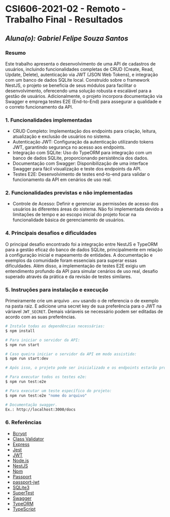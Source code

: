 # **CSI606-2021-02 - Remoto - Trabalho Final - Resultados**

## *Aluna(o): Gabriel Felipe Souza Santos*

### Resumo
  Este trabalho apresenta o desenvolvimento de uma API de cadastros de usuários, incluindo funcionalidades completas de CRUD (Create, Read, Update, Delete), autenticação via JWT (JSON Web Tokens), e integração com um banco de dados SQLite local. Construído sobre o framework NestJS, o projeto se beneficia de seus módulos para facilitar o desenvolvimento, oferecendo uma solução robusta e escalável para a gestão de usuários. Adicionalmente, o projeto incorpora documentação via Swagger e emprega testes E2E (End-to-End) para assegurar a qualidade e o correto funcionamento da API.

### 1. Funcionalidades implementadas
- CRUD Completo: Implementação dos endpoints para criação, leitura, atualização e exclusão de usuários no sistema.
- Autenticação JWT: Configuração da autenticação utilizando tokens JWT, garantindo segurança no acesso aos endpoints.
- Integração com SQLite: Uso do TypeORM para integração com um banco de dados SQLite, proporcionando persistência dos dados.
- Documentação com Swagger: Disponibilização de uma interface Swagger para fácil visualização e teste dos endpoints da API.
- Testes E2E: Desenvolvimento de testes end-to-end para validar o funcionamento da API em cenários de uso real.
  
### 2. Funcionalidades previstas e não implementadas
- Controle de Acesso: Definir e gerenciar as permissões de acesso dos usuários às diferentes áreas do sistema. Não foi implementada devido a limitações de tempo e ao escopo inicial do projeto focar na funcionalidade básica de gerenciamento de usuários.

### 4. Principais desafios e dificuldades
O principal desafio encontrado foi a integração entre NestJS e TypeORM para a gestão eficaz do banco de dados SQLite, principalmente em relação à configuração inicial e mapeamento de entidades. A documentação e exemplos da comunidade foram essenciais para superar essas dificuldades. Além disso, a implementação de testes E2E exigiu um entendimento profundo da API para simular cenários de uso real, desafio superado através da prática e da revisão de testes similares.

### 5. Instruções para instalação e execução
Primeiramente crie um arquivo ``.env`` usando o de referencia o de exemplo na pasta raiz. E adicione uma secret key de sua preferência para o JWT na váriavel ``JWT_SECRET``. Demais váriaveis se necessário podem ser editadas de acordo com as suas preferências.

```bash
# Instale todas as dependências necessárias:
$ npm install

# Para iniciar o servidor da API:
$ npm run start

# Caso queira iniciar o servidor da API em modo assistido:
$ npm run start:dev

# Após isso, o projeto pode ser inicializado e os endpoints estarão prontos para ser utilizados!

# Para executar todos os testes e2e:
$ npm run test:e2e

# Para executar um teste específico do projeto:
$ npm run test:e2e "nome do arquivo"

# Documentação swagger.
Ex.: http://localhost:3000/docs
```

### 6. Referências
- [Bcrypt](https://www.npmjs.com/package/bcrypt/)
- [Class Validator](https://github.com/typestack/class-validator#readme)
- [Express](https://expressjs.com/pt-br/)
- [Jest](https://jestjs.io/)
- [JWT](https://jwt.io/)
- [Node.js](https://nodejs.org/en/)
- [NestJS](https://nestjs.com/)
- [Npm](https://www.npmjs.com/)
- [Passport](https://www.passportjs.org/)
- [passport-jwt](https://github.com/mikenicholson/passport-jwt)
- [SQLite3](https://github.com/TryGhost/node-sqlite3)
- [SuperTest](https://www.npmjs.com/package/supertest/)
- [Swagger](https://swagger.io/)
- [TypeORM](https://typeorm.io/)
- [TypeScript](https://www.typescriptlang.org/)
